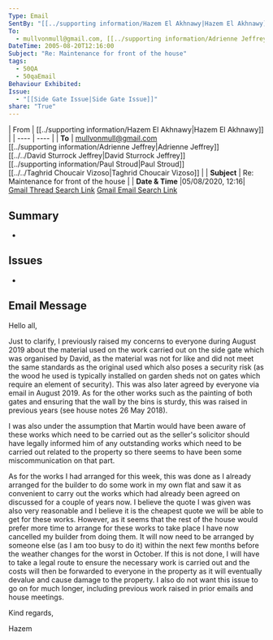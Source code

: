 ```yaml
---
Type: Email
SentBy: "[[../supporting information/Hazem El Akhnawy|Hazem El Akhnawy]]"
To:
  - mullvonmull@gmail.com, [[../supporting information/Adrienne Jeffrey|Adrienne Jeffrey]], [[../../David Sturrock Jeffrey|David Sturrock Jeffrey]], [[../supporting information/Paul Stroud|Paul Stroud]], [[../../Taghrid Choucair Vizoso|Taghrid Choucair Vizoso]]
DateTime: 2005-08-20T12:16:00
Subject: "Re: Maintenance for front of the house"
tags:
  - 50QA
  - 50qaEmail
Behaviour Exhibited: 
Issue:
  - "[[Side Gate Issue|Side Gate Issue]]"
share: "True"
---
```

| From | [[../supporting information/Hazem El Akhnawy|Hazem El Akhnawy]] |
| ---- | ---- |
| **To** | mullvonmull@gmail.com<br> [[../supporting information/Adrienne Jeffrey|Adrienne Jeffrey]]<br> [[../../David Sturrock Jeffrey|David Sturrock Jeffrey]]<br> [[../supporting information/Paul Stroud|Paul Stroud]]<br> [[../../Taghrid Choucair Vizoso|Taghrid Choucair Vizoso]] |
| **Subject** | Re: Maintenance for front of the house |
| **Date & Time** |05/08/2020, 12:16|
[Gmail Thread Search Link](https://mail.google.com/mail/u/0/#search/subject%3A(Re%3A%20Maintenance%20for%20front%20of%20the%20house)%20after%3A2020%2F07%2F04%20before%3A2020%2F09%2F04)
[Gmail Email Search Link](https://mail.google.com/mail/u/0/#search/subject%3A(Re%3A%20Maintenance%20for%20front%20of%20the%20house)%20after%3A2020%2F07%2F04%20before%3A2020%2F09%2F04)
## Summary
- 
## Issues
- 
## Email Message
Hello all,

Just to clarify, I previously raised my concerns to everyone during August 2019 about the material used on the work carried out on the side gate which was organised by David, as the material was not for like and did not meet the same standards as the original used which also poses a security risk (as the wood he used is typically installed on garden sheds not on gates which require an element of security). This was also later agreed by everyone via email in August 2019. As for the other works such as the painting of both gates and ensuring that the wall by the bins is sturdy, this was raised in previous years (see house notes 26 May 2018).

I was also under the assumption that Martin would have been aware of these works which need to be carried out as the seller's solicitor should have legally informed him of any outstanding works which need to be carried out related to the property so there seems to have been some miscommunication on that part.

As for the works I had arranged for this week, this was done as I already arranged for the builder to do some work in my own flat and saw it as convenient to carry out the works which had already been agreed on discussed for a couple of years now. I believe the quote I was given was also very reasonable and I believe it is the cheapest quote we will be able to get for these works. However, as it seems that the rest of the house would prefer more time to arrange for these works to take place I have now cancelled my builder from doing them. It will now need to be arranged by someone else (as I am too busy to do it) within the next few months before the weather changes for the worst in October. If this is not done, I will have to take a legal route to ensure the necessary work is carried out and the costs will then be forwarded to everyone in the property as it will eventually devalue and cause damage to the property. I also do not want this issue to go on for much longer, including previous work raised in prior emails and house meetings.


Kind regards,

Hazem